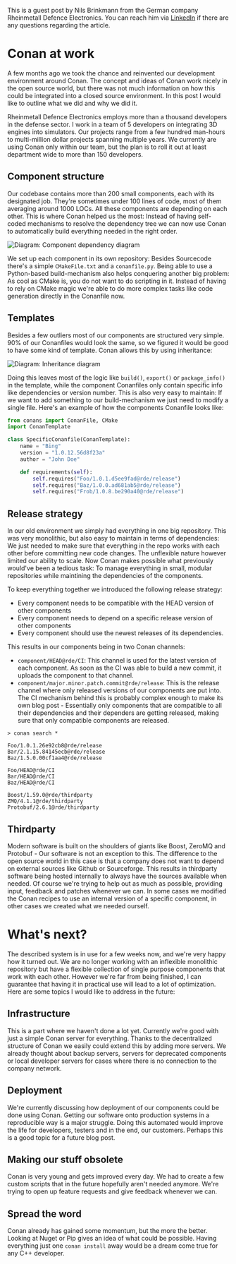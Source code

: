 This is a guest post by Nils Brinkmann from the German company Rheinmetall Defence Electronics. You can reach him via [LinkedIn](https://de.linkedin.com/in/nils-brinkmann-93183677) if there are any questions regarding the article.

# Conan at work
A few months ago we took the chance and reinvented our development environment around Conan. The concept and ideas of Conan work nicely in the open source world, but there was not much information on how this could be integrated into a closed source environment. In this post I would like to outline what we did and why we did it.

Rheinmetall Defence Electronics employs more than a thousand developers in the defense sector. I work in a team of 5 developers on integrating 3D engines into simulators. Our projects range from a few hundred man-hours to multi-million dollar projects spanning multiple years. We currently are using Conan only within our team, but the plan is to roll it out at least department wide to more than 150 developers.

## Component structure
Our codebase contains more than 200 small components, each with its designated job. They're sometimes under 100 lines of code, most of them averaging around 1000 LOCs. All these components are depending on each other. This is where Conan helped us the most: Instead of having self-coded mechanisms to resolve the dependency tree we can now use Conan to automatically build everything needed in the right order.

![Diagram: Component dependency diagram](http://yuml.me/fa9949a9)

We set up each component in its own repository: Besides Sourcecode there's a simple `CMakeFile.txt` and a `conanfile.py`. Being able to use a Python-based build-mechanism also helps conquering another big problem: As cool as CMake is, you do not want to do scripting in it. Instead of having to rely on CMake magic we're able to do more complex tasks like code generation directly in the Conanfile now.

## Templates
Besides a few outliers most of our components are structured very simple. 90% of our Conanfiles would look the same, so we figured it would be good to have some kind of template. Conan allows this by using inheritance:

![Diagram: Inheritance diagram](http://yuml.me/16e489b4)

Doing this leaves most of the logic like `build()`, `export()` or `package_info()` in the template, while the component Conanfiles only contain specific info like dependencies or version number. This is also very easy to maintain: If we want to add something to our build-mechanism we just need to modify a single file. Here's an example of how the components Conanfile looks like:

```python
from conans import ConanFile, CMake
import ConanTemplate

class SpecificConanfile(ConanTemplate):
    name = "Bing"
    version = "1.0.12.56d8f23a"
    author = "John Doe"

    def requirements(self):
        self.requires("Foo/1.0.1.d5ee9fad@rde/release")
        self.requires("Baz/1.0.0.ad681ab5@rde/release")
        self.requires("Frob/1.0.8.be290a40@rde/release")
```

## Release strategy
In our old environment we simply had everything in one big repository. This was very monolithic, but also easy to maintain in terms of dependencies: We just needed to make sure that everything in the repo works with each other before committing new code changes. The unflexible nature however limited our ability to scale. Now Conan makes possible what previously would've been a tedious task: To manage everything in small, modular repositories while maintining the dependencies of the components.

To keep everything together we introduced the following release strategy:
* Every component needs to be compatible with the HEAD version of other components
* Every component needs to depend on a specific release version of other components
* Every component should use the newest releases of its dependencies.

This results in our components being in two Conan channels:
* `component/HEAD@rde/CI`: This channel is used for the latest version of each component. As soon as the CI was able to build a new commit, it uploads the component to that channel.
* `component/major.minor.patch.commit@rde/release`: This is the release channel where only released versions of our components are put into. The CI mechanism behind this is probably complex enough to make its own blog post - Essentially only components that are compatible to all their dependencies and their dependers are getting released, making sure that only compatible components are released.

```
> conan search *

Foo/1.0.1.26e92cb8@rde/release
Bar/2.1.15.84145ecb@rde/release
Baz/1.5.0.00cf1aa4@rde/release

Foo/HEAD@rde/CI
Bar/HEAD@rde/CI
Baz/HEAD@rde/CI

Boost/1.59.0@rde/thirdparty
ZMQ/4.1.1@rde/thirdparty
Protobuf/2.6.1@rde/thirdparty
```

## Thirdparty
Modern software is built on the shoulders of giants like Boost, ZeroMQ and Protobuf - Our software is not an exception to this. The difference to the open source world in this case is that a company does not want to depend on external sources like Github or Sourceforge. This results in thirdparty software being hosted internally to always have the sources available when needed. Of course we're trying to help out as much as possible, providing input, feedback and patches whenever we can. In some cases we modified the Conan recipes to use an internal version of a specific component, in other cases we created what we needed ourself.

# What's next?
The described system is in use for a few weeks now, and we're very happy how it turned out. We are no longer working with an inflexible monolithic repository but have a flexible collection of single purpose components that work with each other. However we're far from being finished, I can guarantee that having it in practical use will lead to a lot of optimization. Here are some topics I would like to address in the future:

## Infrastructure
This is a part where we haven't done a lot yet. Currently we're good with just a simple Conan server for everything. Thanks to the decentralized structure of Conan we easily could extend this by adding more servers. We already thought about backup servers, servers for deprecated components or local developer servers for cases where there is no connection to the company network.

## Deployment
We're currently discussing how deployment of our components could be done using Conan. Getting our software onto production systems in a reproducible way is a major struggle. Doing this automated would improve the life for developers, testers and in the end, our customers. Perhaps this is a good topic for a future blog post.

## Making our stuff obsolete
Conan is very young and gets improved every day. We had to create a few custom scripts that in the future hopefully aren't needed anymore. We're trying to open up feature requests and give feedback whenever we can.

## Spread the word
Conan already has gained some momentum, but the more the better. Looking at Nuget or Pip gives an idea of what could be possible. Having everything just one `conan install` away would be a dream come true for any C++ developer.
